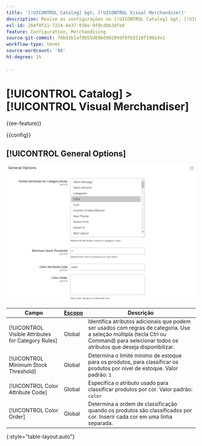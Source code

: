 ```yaml
---
title: '[!UICONTROL Catalog] &gt; [!UICONTROL Visual Merchandiser]'
description: Revise as configurações no [!UICONTROL Catalog] &gt; [!UICONTROL Visual Merchandiser] página do Administrador do Commerce.
exl-id: 264f0f21-7324-4e37-938e-9f0cdbb3dfe8
feature: Configuration, Merchandising
source-git-commit: 76bd1b1af9b55d69bd98209d70fb5518f190a3e1
workflow-type: tm+mt
source-wordcount: '98'
ht-degree: 1%

---
```


# [!UICONTROL Catalog] > [!UICONTROL Visual Merchandiser]

{{ee-feature}}

{{config}}

## [!UICONTROL General Options]

![Opções gerais](./assets/catalog-visual-merchandiser-general-options.png)<!-- zoom -->

<!-- [General Options](https://docs.magento.com/user-guide/marketing/visual-merchandiser-configuration.html) -->

| Campo | [Escopo](../../getting-started/websites-stores-views.md#scope-settings) | Descrição |
|--- |--- |--- |
| [!UICONTROL Visible Attributes for Category Rules] | Global | Identifica atributos adicionais que podem ser usados com regras de categoria. Use a seleção múltipla (tecla Ctrl ou Command) para selecionar todos os atributos que deseja disponibilizar. |
| [!UICONTROL Minimum Stock Threshold] | Global | Determina o limite mínimo de estoque para os produtos, para classificar os produtos por nível de estoque. Valor padrão: `1` |
| [!UICONTROL Color Attribute Code] | Global | Especifica o atributo usado para classificar produtos por cor. Valor padrão: `color` |
| [!UICONTROL Color Order] | Global | Determina a ordem de classificação quando os produtos são classificados por cor. Inserir cada cor em uma linha separada. |

{:style=&quot;table-layout:auto&quot;}
